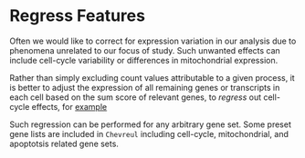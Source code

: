 # Regress Features

Often we would like to correct for expression variation in our analysis due to phenomena unrelated to our focus of study. Such unwanted effects can include cell-cycle variability or differences in mitochondrial expression. 

Rather than simply excluding count values attributable to a given process, it is better to adjust the expression of all remaining genes or transcripts in each cell based on the sum score of relevant genes, to _regress_ out cell-cycle effects, for [example](https://satijalab.org/SingleCellExperiment/v3.0/cell_cycle_vignette.html)

Such regression can be performed for any arbitrary gene set. Some preset gene lists are included in `Chevreul` including cell-cycle, mitochondrial, and apoptotsis related gene sets. 
